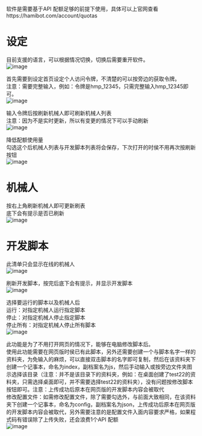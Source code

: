 软件是需要基于API 配额足够的前提下使用，具体可以上官网查看https://hamibot.com/account/quotas

# 设定

目前支援的语言，可以根据情况切换，切换后需要重开软件。 </br>
![image](https://user-images.githubusercontent.com/87819805/170234071-8f86ed57-9975-4137-928f-470a3165c6ce.png)

首先需要到设定首页设定个人访问令牌，不清楚的可以按旁边的获取令牌。 </br>
注意：需要完整输入，例如：令牌是hmp_12345，只需完整输入hmp_12345即可。 </br>
![image](https://user-images.githubusercontent.com/87819805/170234488-34d469fe-caa7-481e-a4e2-2a195bdb219a.png)

输入令牌后按刷新机械人即可刷新机械人列表</br>
注意：因为不是实时更新，所以有变更的情况下可以手动刷新</br>
![image](https://user-images.githubusercontent.com/87819805/170234747-9fe329f2-af67-4f42-90cd-b46ba55b1d28.png)

降低配额使用量</br>
勾选这个后机械人列表与开发脚本列表将会保存，下次打开的时侯不用再次按刷新按钮</br>
![image](https://user-images.githubusercontent.com/87819805/170234806-1921d33c-522c-46e5-b231-89ca43edc93c.png)


# 机械人

按右上角刷新机械人即可更新刷表</br>
底下会有提示是否已刷新</br>
![image](https://user-images.githubusercontent.com/87819805/170235140-5bb02973-34d7-4caf-9d7f-fd96b128fe9a.png)


# 开发脚本

此清单只会显示在线的机械人</br>
![image](https://user-images.githubusercontent.com/87819805/170235448-36586e47-d513-42c6-8a33-9d7a08060419.png)


刷新开发脚本，按完后底下会有提示，并显示开发脚本</br>
![image](https://user-images.githubusercontent.com/87819805/170235743-ca3c3252-3afb-4244-83b9-ea6bd599a7c0.png)


选择要运行的脚本以及机械人后</br>
运行：对指定机械人运行指定脚本</br>
停止：对指定机械人停止指定脚本</br>
停止所有：对指定机械人停止所有脚本</br>
![image](https://user-images.githubusercontent.com/87819805/170225495-dc9cffec-6c50-46a1-acee-110ef25920c1.png)

此功能是为了不用打开网页的情况下，能够在电脑修改脚本后。 </br>
使用此功能需要在网页版时侯已有此脚本，另外还需要创建一个与脚本名字一样的资料夹，为免输入的麻烦，可以直接双击脚本的名字即可复制，然后在该资料夹下创建一个记事本，命名为index，副档案名为js，然后手动输入或按旁边文件夹图示选择该目录（注意：并不是该目录下的资料夹，例如：在桌面创建了test22的资料夹，只需选择桌面即可，并不需要选择test22的资料夹），没有问题按修改脚本按钮即可。注意：上传成功后原本在网页版的开发脚本内容会被取代</br>
修改配置文件：如需修改配置文件，除了需要勾选外，与前面大致相同，在该资料夹下创建一个记事本，命名为config，副档案名为json，上传成功后原本在网页版的开发脚本内容会被取代，另外需要注意的是配置文件入面内容要求严格，如果程式码有错误除了上传失败，还会浪费1个API 配额</br>
![image](https://user-images.githubusercontent.com/87819805/170230513-fd109346-d3a6-406b-801b-0f7953b2b774.png)

